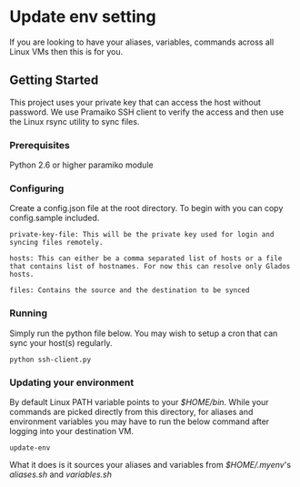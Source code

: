 # Update env setting

If you are looking to have your aliases, variables, commands across all Linux VMs then this is for you.

## Getting Started

This project uses your private key that can access the host without password. We use Pramaiko SSH client to verify the access and then use the Linux rsync utility to sync files.

### Prerequisites

Python 2.6 or higher
paramiko module

### Configuring

Create a config.json file at the root directory. To begin with you can copy config.sample included.

```
private-key-file: This will be the private key used for login and syncing files remotely.

hosts: This can either be a comma separated list of hosts or a file that contains list of hostnames. For now this can resolve only Glados hosts.

files: Contains the source and the destination to be synced
```

### Running

Simply run the python file below. You may wish to setup a cron that can sync your host(s) regularly.

```
python ssh-client.py
```

### Updating your environment

By default Linux PATH variable points to your *$HOME/bin*. While your commands are picked directly from this directory, for aliases and environment variables you may have to run the below command after logging into your destination VM.

```
update-env
```

What it does is it sources your aliases and variables from *$HOME/.myenv*'s *aliases.sh* and *variables.sh*

